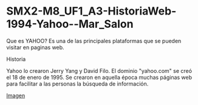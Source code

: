 # SMX2-M8_UF1_A3-HistoriaWeb-1994-Yahoo--Mar_Salon

Que es YAHOO?
Es una de las principales plataformas que se pueden visitar en paginas web. 

Historia

Yahoo lo crearon Jerry Yang y David Filo. El dominio "yahoo.com" se creó el 18 de enero de 1995. Se crearon en aquella época muchas páginas web para facilitar a las personas la búsqueda de información.

[Imagen](https://github.com/MarSalonParera/SMX2-M8_UF1_A3-HistoriaWeb-1994-Yahoo--Mar_Salon/blob/main/foto%202.png)
